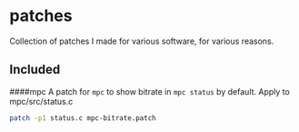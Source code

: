 patches
=======

Collection of patches I made for various software, for various reasons.

Included
--------

####mpc
A patch for `mpc` to show bitrate in `mpc status` by default. Apply to
mpc/src/status.c
```bash
patch -p1 status.c mpc-bitrate.patch
```
